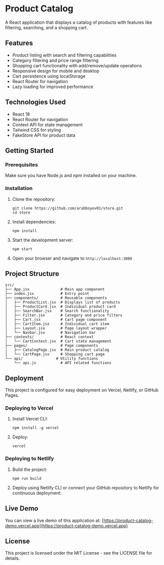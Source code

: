 # Product Catalog

A React application that displays a catalog of products with features like filtering, searching, and a shopping cart.

## Features

- Product listing with search and filtering capabilities
- Category filtering and price range filtering
- Shopping cart functionality with add/remove/update operations
- Responsive design for mobile and desktop
- Cart persistence using localStorage
- React Router for navigation
- Lazy loading for improved performance

## Technologies Used

- React 18
- React Router for navigation
- Context API for state management
- Tailwind CSS for styling
- FakeStore API for product data

## Getting Started

### Prerequisites

Make sure you have Node.js and npm installed on your machine.

### Installation

1. Clone the repository:
   ```
   git clone https://github.com/arabboyev01/store.git
   cd store
   ```

2. Install dependencies:
   ```
   npm install
   ```

3. Start the development server:
   ```
   npm start
   ```

4. Open your browser and navigate to `http://localhost:3000`

## Project Structure

```
src/
├── App.jsx              # Main app component
├── index.jsx            # Entry point
├── components/          # Reusable components
│   ├── ProductList.jsx  # Displays list of products
│   ├── ProductCard.jsx  # Individual product card
│   ├── SearchBar.jsx    # Search functionality
│   ├── Filter.jsx       # Category and price filters
│   ├── Cart.jsx         # Cart page component
│   ├── CartItem.jsx     # Individual cart item
│   ├── Layout.jsx       # Page layout wrapper
│   └── Navbar.jsx       # Navigation bar
├── contexts/            # React context
│   └── CartContext.jsx  # Cart state management
├── pages/               # Page components
│   ├── CatalogPage.jsx  # Main product catalog
│   └── CartPage.jsx     # Shopping cart page
└── api/               # Utility functions
    └── api.js           # API related functions
```

## Deployment

This project is configured for easy deployment on Vercel, Netlify, or GitHub Pages.

### Deploying to Vercel

1. Install Vercel CLI:
   ```
   npm install -g vercel
   ```

2. Deploy:
   ```
   vercel
   ```

### Deploying to Netlify

1. Build the project:
   ```
   npm run build
   ```

2. Deploy using Netlify CLI or connect your GitHub repository to Netlify for continuous deployment.

## Live Demo

You can view a live demo of this application at: [https://product-catalog-demo.vercel.app](https://product-catalog-demo.vercel.app)

## License

This project is licensed under the MIT License - see the LICENSE file for details.